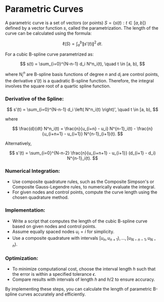 # Parametric Curves

A parametric curve is a set of vectors (or points) $S = \{ s(t) : t \in [a, b] \}$ defined by a vector function $s$, called the parametrization. The length of the curve can be calculated using the formula:

$$
\ell(S) = \int_a^b \| s'(t) \|^2 \, dt.
$$

For a cubic B-spline curve parametrized as:

$$
s(t) = \sum_{i=0}^{N-n-1} d_i N^n_i(t), \quad t \in [a, b),
$$

where $N^n_i$ are B-spline basis functions of degree $n$ and $d_i$ are control points, the derivative $s'(t)$ is a quadratic B-spline function. Therefore, the integral involves the square root of a quartic spline function.

### Derivative of the Spline:

$$
s'(t) = \sum_{i=0}^{N-n-1} d_i \left( N^n_i(t) \right)', \quad t \in [a, b),
$$

where

$$
\frac{d}{dt} N^n_i(t) = \frac{n}{u_{i+n} - u_i} N^{n-1}_i(t) - \frac{n}{u_{i+n+1} - u_{i+1}} N^{n-1}_{i+1}(t).
$$

Alternatively,

$$
s'(t) = \sum_{i=0}^{N-n-2} \frac{n}{u_{i+n+1} - u_{i+1}} (d_{i+1} - d_i) N^{n-1}_i(t).
$$

### Numerical Integration:

- Use composite quadrature rules, such as the Composite Simpson's or Composite Gauss-Legendre rules, to numerically evaluate the integral.
- For given nodes and control points, compute the curve length using the chosen quadrature method.

### Implementation:

- Write a script that computes the length of the cubic B-spline curve based on given nodes and control points.
- Assume equally spaced nodes $u_i = i$ for simplicity.
- Use a composite quadrature with intervals $[u_n, u_{n+1}), \ldots, [u_{N-n-1}, u_{N-n})$.

### Optimization:

- To minimize computational cost, choose the interval length $h$ such that the error is within a specified tolerance $\epsilon$.
- Compare results with intervals of length $h$ and $h/2$ to ensure accuracy.

By implementing these steps, you can calculate the length of parametric B-spline curves accurately and efficiently.
